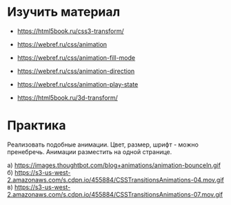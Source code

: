 ﻿# Изучить материал

* https://html5book.ru/css3-transform/
* https://webref.ru/css/animation
* https://webref.ru/css/animation-fill-mode
* https://webref.ru/css/animation-direction
* https://webref.ru/css/animation-play-state

* https://html5book.ru/3d-transform/

# Практика

Реализовать подобные анимации. Цвет, размер, шрифт - можно пренебречь.
Анимации разместить на одной странице.

a) https://images.thoughtbot.com/blog+animations/animation-bounceIn.gif
б) https://s3-us-west-2.amazonaws.com/s.cdpn.io/455884/CSSTransitionsAnimations-04.mov.gif
в) https://s3-us-west-2.amazonaws.com/s.cdpn.io/455884/CSSTransitionsAnimations-07.mov.gif
